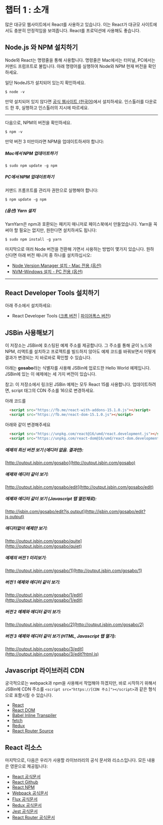 챕터 1 : 소개
==================
많은 대규모 웹사이트에서 React를 사용하고 있습니다. 이는 React가 대규모 사이트에서도 충분히 안정적임을 보여줍니다. React를 프로덕션에 사용해도 좋습니다.

Node.js 와 NPM 설치하기
--------------------
Node와 React는 명령줄을 통해 사용합니다. 명령줄은 Mac에서는 터미널, PC에서는 커맨드 프럼프트로 불립니다. 아래 명령어를 실행하여 Node와 NPM 현재 버전을 확인하세요.

일단 NodeJS가 설치되어 있는지 확인하세요.
```
$ node -v
```

만약 설치되어 있지 않다면 [공식 웹사이트 (한국어)](https://nodejs.org/ko/)에서 설치하세요. 인스톨러를 다운로드 한 후, 실행하고 인스톨러의 지시에 따르세요.

--------------------------------

다음으로, NPM의 버전을 확인하세요.
```
$ npm -v
```

만약 버전 3 미만이라면 NPM을 업데이트하셔야 합니다:

##### Mac에서 NPM 업데이트하기
```
$ sudo npm update -g npm
```

##### PC에서 NPM 업데이트하기
커맨드 프롬프트를 관리자 권한으로 실행해야 합니다:
```
$ npm update -g npm
```

##### (옵션) Yarn 설치
YarnYarn은 npm과 호환되는 패키지 매니저로 페이스북에서 만들었습니다. Yarn을 꼭 써야 할 필요는 없지만, 원한다면 설치하셔도 됩니다:

```
$ sudo npm install -g yarn
```

마지막으로 여러 Node 버전을 전환해 가면서 사용하는 방법이 몇가지 있습니다. 원하신다면 아래 버전 매니저 중 하나를 설치하십시오:

* [Node Version Manager 설치 - Mac 전용 (옵션)](https://github.com/creationix/nvm)
* [NVM-Windows 설치 - PC 전용 (옵션)](https://github.com/coreybutler/nvm-windows)

--------------------------------

React Developer Tools 설치하기
--------------------------------
아래 주소에서 설치하세요:

* React Developer Tools ([크롬 버전](https://chrome.google.com/webstore/detail/react-developer-tools/fmkadmapgofadopljbjfkapdkoienihi?hl=ko) | [파이어폭스 버전](https://addons.mozilla.org/ko/firefox/addon/react-devtools/))

JSBin 사용해보기
--------------------------------
이 저장소는 JSBin에 호스팅된 예제 주소를 제공합니다. 그 주소를 통해 굳이 노드와 NPM, 리액트를 설치하고 프로젝트를 빌드하지 않아도 예제 코드를 바꿔보면서 어떻게 결과가 변경되는 지 바로바로 확인할 수 있습니다.

아래는 **gosabo**라는 식별자를 사용해 JSBin에 업로드한 Hello World 예제입니다. JSBin에 있는 이 예제에는 세 가지 버전이 있습니다.

참고: 이 저장소에서 링크된 JSBin 예제는 모두 React 15를 사용합니다. 업데이트하려면, script 태그의 CDN 주소를 16으로 변경하세요.

아래 코드를

```html
  <script src="https://fb.me/react-with-addons-15.1.0.js"></script>
  <script src="https://fb.me/react-dom-15.1.0.js"></script>
```

아래와 같이 변경해주세요

```html
  <script src="https://unpkg.com/react@16/umd/react.development.js"></script>
  <script src="https://unpkg.com/react-dom@16/umd/react-dom.development.js"></script>
```

##### 예제의 최신 버전 보기 (에디터 없음. 결과만):
[http://output.jsbin.com/gosabo](http://output.jsbin.com/gosabo)
##### 예제와 에디터 같이 보기:
[http://output.jsbin.com/gosabo/edit](http://output.jsbin.com/gosabo/edit)
##### 에졔와 에디터 같이 보기 (Javascript 탭 열린채로):
[http://jsbin.com/gosabo/edit?js,output](http://jsbin.com/gosabo/edit?js,output)
##### 에디터없이 예제만 보기:
[http://output.jsbin.com/gosabo/quite](http://output.jsbin.com/gosabo/quiet)
##### 예제의 버전 1 미리보기:
[http://output.jsbin.com/gosabo/1](http://output.jsbin.com/gosabo/1)
##### 버전 1 예제와 에디터 같이 보기:
[http://output.jsbin.com/gosabo/1/edit](http://output.jsbin.com/gosabo/1/edit)
##### 버전 2 예제와 에디터 같이 보기:
[http://output.jsbin.com/gosabo/2](http://output.jsbin.com/gosabo/2)
##### 버전 3 예제와 에디터 같이 보기 (HTML, Javascript 탭 열기):
[http://output.jsbin.com/gosabo/3/edit](http://output.jsbin.com/gosabo/3/edit?html,js)

Javascript 라이브러리 CDN
--------------------------------
궁극적으로는 webpack과 npm을 사용해서 작업해야 하겠지만, 바로 시작하기 위해서 JSBin에 CDN 주소를 `<script src="https://[CDN 주소]"></script>`과 같은 형식으로 포함시킬 수 있습니다.

* [React](https://unpkg.com/react@16/umd/react.development.js)
* [React DOM](https://unpkg.com/react-dom@16/umd/react-dom.development.js)
* [Babel Inline Transpiler](https://unpkg.com/babel-standalone@6.15.0/babel.min.js)
* [fetch](https://cdnjs.cloudflare.com/ajax/libs/fetch/1.0.0/fetch.min.js)
* [Redux](https://cdnjs.cloudflare.com/ajax/libs/redux/3.6.0/redux.min.js)
* [React Router Source](https://cdnjs.cloudflare.com/ajax/libs/react-router/4.0.0/react-router.min.js)

React 리소스
--------------------------------
마지막으로, 다음은 우리가 사용할 라이브러리의 공식 문서와 리소스입니다. 모든 내용은 영문으로 제공됩니다:

* [React 공식문서](https://facebook.github.io/react/index.html)
* [React Github](https://github.com/facebook/react)
* [React NPM](https://www.npmjs.com/package/react)
* [Webpack 공식문서](https://webpack.js.org/)
* [Flux 공식문서](https://facebook.github.io/flux/docs/overview.html)
* [Redux 공식문서](http://redux.js.org/index.html)
* [Jest 공식문서](https://facebook.github.io/jest/)
* [React Router 공식문서](https://reacttraining.com/react-router/)
